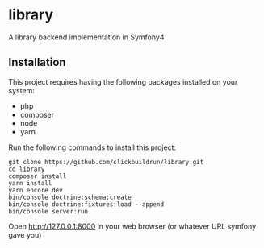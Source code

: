 # library
A library backend implementation in Symfony4

## Installation
This project requires having the following packages installed on your system:
* php
* composer
* node
* yarn

Run the following commands to install this project:
```
git clone https://github.com/clickbuildrun/library.git
cd library
composer install
yarn install
yarn encore dev
bin/console doctrine:schema:create
bin/console doctrine:fixtures:load --append
bin/console server:run
```
Open http://127.0.0.1:8000 in your web browser (or whatever URL symfony gave you)
